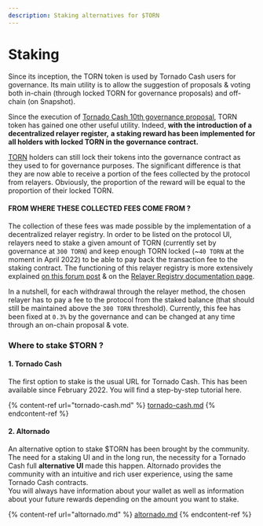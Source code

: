 ```yaml
---
description: Staking alternatives for $TORN
---
```


# Staking

Since its inception, the TORN token is used by Tornado Cash users for governance. Its main utility is to allow the suggestion of proposals & voting both in-chain (through locked TORN for governance proposals) and off-chain (on Snapshot).

Since the execution of [Tornado Cash 10th governance proposal](https://tornadocash.eth.limo/governance/10), TORN token has gained one other useful utility. Indeed, **with the introduction of a decentralized relayer register,** **a staking reward has been implemented for all holders with locked TORN in the governance contract.**

[TORN](../torn.md) holders can still lock their tokens into the governance contract as they used to for governance purposes. The significant difference is that they are now able to receive a portion of the fees collected by the protocol from relayers. Obviously, the proportion of the reward will be equal to the proportion of their locked TORN.

#### **FROM WHERE THESE COLLECTED FEES COME FROM ?**

The collection of these fees was made possible by the implementation of a decentralized relayer registry. In order to be listed on the protocol UI, relayers need to stake a given amount of TORN (currently set by governance at `300 TORN`) and keep enough TORN locked (\~`40 TORN` at the moment in April 2022) to be able to pay back the transaction fee to the staking contract. The functioning of this relayer registry is more extensively explained [on this forum post](https://torn.community/t/proposal-relayer-registry-setting-parameters-after-audit/2134) & on the [Relayer Registry documentation page](../how-to-become-a-relayer.md).

In a nutshell, for each withdrawal through the relayer method, the chosen relayer has to pay a fee to the protocol from the staked balance (that should still be maintained above the `300 TORN` threshold). Currently, this fee has been fixed at `0.3%` by the governance and can be changed at any time through an on-chain proposal & vote.

### Where to stake $TORN ?

#### 1. Tornado Cash

The first option to stake is the usual URL for Tornado Cash. This has been available since February 2022. You will find a step-by-step tutorial here.

{% content-ref url="tornado-cash.md" %}
[tornado-cash.md](tornado-cash.md)
{% endcontent-ref %}

#### 2. Altornado

An alternative option to stake $TORN has been brought by the community. The need for a staking UI and in the long run, the necessity for a Tornado Cash full **alternative UI** made this happen. Altornado provides the community with an intuitive and rich user experience, using the same Tornado Cash contracts.\
You will always have information about your wallet as well as information about your future rewards depending on the amount you want to stake.

{% content-ref url="altornado.md" %}
[altornado.md](altornado.md)
{% endcontent-ref %}
